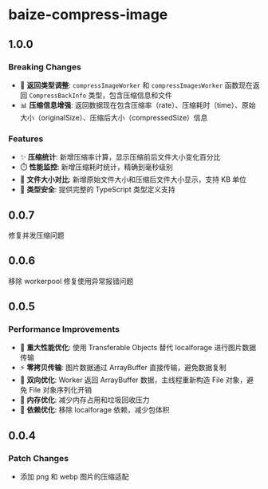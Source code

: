 # baize-compress-image

## 1.0.0

### Breaking Changes

- 🔄 **返回类型调整**: `compressImageWorker` 和 `compressImagesWorker` 函数现在返回 `CompressBackInfo` 类型，包含压缩信息和文件
- 📊 **压缩信息增强**: 返回数据现在包含压缩率（rate）、压缩耗时（time）、原始大小（originalSize）、压缩后大小（compressedSize）信息

### Features

- ✨ **压缩统计**: 新增压缩率计算，显示压缩前后文件大小变化百分比
- ⏱️ **性能监控**: 新增压缩耗时统计，精确到毫秒级别
- 📏 **文件大小对比**: 新增原始文件大小和压缩后文件大小显示，支持 KB 单位
- 🎯 **类型安全**: 提供完整的 TypeScript 类型定义支持

## 0.0.7

修复并发压缩问题

## 0.0.6

移除 workerpool 修复使用异常报错问题

## 0.0.5

### Performance Improvements

- 🚀 **重大性能优化**: 使用 Transferable Objects 替代 localforage 进行图片数据传输
- ⚡ **零拷贝传输**: 图片数据通过 ArrayBuffer 直接传输，避免数据复制
- 🔄 **双向优化**: Worker 返回 ArrayBuffer 数据，主线程重新构造 File 对象，避免 File 对象序列化开销
- 💾 **内存优化**: 减少内存占用和垃圾回收压力
- 🔧 **依赖优化**: 移除 localforage 依赖，减少包体积

## 0.0.4

### Patch Changes

- 添加 png 和 webp 图片的压缩适配
